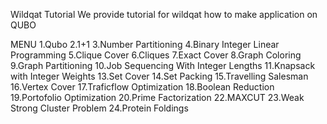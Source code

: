 Wildqat Tutorial
We provide tutorial for wildqat how to make application on QUBO


MENU
1.Qubo
2.1+1
3.Number Partitioning
4.Binary Integer Linear Programming
5.Clique Cover
6.Cliques
7.Exact Cover
8.Graph Coloring
9.Graph Partitioning
10.Job Sequencing With Integer Lengths
11.Knapsack with Integer Weights
13.Set Cover
14.Set Packing
15.Travelling Salesman
16.Vertex Cover
17.Traficflow Optimization
18.Boolean Reduction
19.Portofolio Optimization
20.Prime Factorization
22.MAXCUT
23.Weak Strong Cluster Problem
24.Protein Foldings
